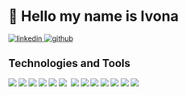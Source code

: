 
<h1> 👋 Hello my name is Ivona</h1>
<p allign=center>
  <a href='https://www.linkedin.com/in/ivona-iv/'>
    <img alt='linkedin' title='Linkedin Profile' src='https://img.shields.io/badge/LinkedIn-0077B5?style=for-the-badge&logo=linkedin&logoColor=white'/>
  </a>
    <a href='https://github.com/IvonaIva00'>
    <img alt='github' title='Follow' src='https://img.shields.io/badge/GitHub-100000?style=for-the-badge&logo=github&labelColor=#8C4FFF'/>
  </a>
</p>

<h2>Technologies and Tools</h2>
<p allign=center>
  <a><img  src='https://img.shields.io/badge/firebase-ffca28?style=for-the-badge&logo=firebase&logoColor=black'/> </a>
  <a><img  src='https://img.shields.io/badge/React-20232A?style=for-the-badge&logo=react&logoColor=61DAFB'/> </a>
   <a><img  src='https://img.shields.io/badge/HTML5-E34F26?style=for-the-badge&logo=html5&logoColor=white'/> </a>
   <a><img  src='https://img.shields.io/badge/TypeScript-007ACC?style=for-the-badge&logo=typescript&logoColor=white'/> </a>
   <a><img  src='https://img.shields.io/badge/CSS3-1572B6?style=for-the-badge&logo=css3&logoColor=white'/> </a>
  <a><img  src='https://img.shields.io/badge/JavaScript-323330?style=for-the-badge&logo=javascript&logoColor=F7DF1E'/> </a>
  <a><img  src=''/> </a>
  <a><img  src='https://img.shields.io/badge/Leaflet-199900?style=for-the-badge&logo=Leaflet&logoColor=white'/> </a>
   <a><img  src='https://img.shields.io/badge/Microsoft_Office-D83B01?style=for-the-badge&logo=microsoft-office&logoColor=white'/> </a>
  <a><img  src='https://img.shields.io/badge/Adobe%20Creative%20Cloud-DA1F26?style=for-the-badge&logo=Adobe%20Creative%20Cloud&logoColor=white'/> </a>
  <a><img  src='https://img.shields.io/badge/Figma-F24E1E?style=for-the-badge&logo=figma&logoColor=white'/> </a>
    <a><img  src='https://img.shields.io/badge/blender-%23F5792A.svg?style=for-the-badge&logo=blender&logoColor=white'/> </a>
   <a><img  src='https://img.shields.io/badge/Tableau-E97627?style=for-the-badge&logo=Tableau&logoColor=white'/> </a>
   <a><img  src='https://img.shields.io/badge/Google%20Analytics-E37400?style=for-the-badge&logo=google%20analytics&logoColor=white'/> </a>
  <a><img  src=''/> </a>
</p>


<!--
**IvonaIva00/IvonaIva00** is a ✨ _special_ ✨ repository because its `README.md` (this file) appears on your GitHub profile.

Here are some ideas to get you started:

- 🔭 I’m currently working on ...
- 🌱 I’m currently learning ...
- 👯 I’m looking to collaborate on ...
- 🤔 I’m looking for help with ...
- 💬 Ask me about ...
- 📫 How to reach me: ...
- 😄 Pronouns: ...
- ⚡ Fun fact: ...
-->
